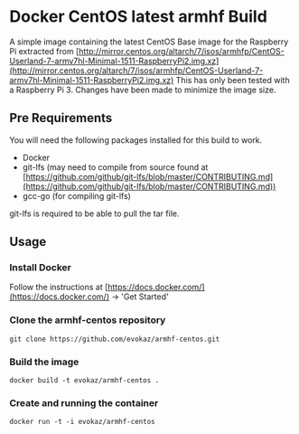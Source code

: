 # Docker CentOS latest armhf Build

A simple image containing the latest CentOS Base image for the Raspberry Pi extracted from [http://mirror.centos.org/altarch/7/isos/armhfp/CentOS-Userland-7-armv7hl-Minimal-1511-RaspberryPi2.img.xz](http://mirror.centos.org/altarch/7/isos/armhfp/CentOS-Userland-7-armv7hl-Minimal-1511-RaspberryPi2.img.xz)
This has only been tested with a Raspberry Pi 3.
Changes have been made to minimize the image size.

## Pre Requirements
You will need the following packages installed for this build to work.
* Docker
* git-lfs (may need to compile from source found at [https://github.com/github/git-lfs/blob/master/CONTRIBUTING.md](https://github.com/github/git-lfs/blob/master/CONTRIBUTING.md))
* gcc-go (for compiling git-lfs)

git-lfs is required to be able to pull the tar file.

## Usage
### Install Docker
Follow the instructions at [https://docs.docker.com/](https://docs.docker.com/) -> 'Get Started'

### Clone the armhf-centos repository
`git clone https://github.com/evokaz/armhf-centos.git`

### Build the image
`docker build -t evokaz/armhf-centos .`

### Create and running the container
`docker run -t -i evokaz/armhf-centos`